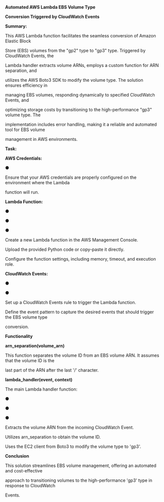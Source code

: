 ﻿<a name="br1"></a> 

**Automated AWS Lambda EBS Volume Type**

**Conversion Triggered by CloudWatch Events**

**Summary:**

This AWS Lambda function facilitates the seamless conversion of Amazon Elastic Block

Store (EBS) volumes from the "gp2" type to "gp3" type. Triggered by CloudWatch Events, the

Lambda handler extracts volume ARNs, employs a custom function for ARN separation, and

utilizes the AWS Boto3 SDK to modify the volume type. The solution ensures efficiency in

managing EBS volumes, responding dynamically to specified CloudWatch Events, and

optimizing storage costs by transitioning to the high-performance "gp3" volume type. The

implementation includes error handling, making it a reliable and automated tool for EBS volume

management in AWS environments.

**Task:**

**AWS Credentials:**

●

Ensure that your AWS credentials are properly configured on the environment where the Lambda

function will run.

**Lambda Function:**

●

●

●

Create a new Lambda function in the AWS Management Console.

Upload the provided Python code or copy-paste it directly.

Configure the function settings, including memory, timeout, and execution role.

**CloudWatch Events:**

●

●

Set up a CloudWatch Events rule to trigger the Lambda function.

Define the event pattern to capture the desired events that should trigger the EBS volume type

conversion.

**Functionality**

**arn\_separation(volume\_arn)**

This function separates the volume ID from an EBS volume ARN. It assumes that the volume ID is the

last part of the ARN after the last '/' character.



<a name="br2"></a> 

**lambda\_handler(event, context)**

The main Lambda handler function:

●

●

●

Extracts the volume ARN from the incoming CloudWatch Event.

Utilizes arn\_separation to obtain the volume ID.

Uses the EC2 client from Boto3 to modify the volume type to 'gp3'.

**Conclusion**

This solution streamlines EBS volume management, offering an automated and cost-effective

approach to transitioning volumes to the high-performance 'gp3' type in response to CloudWatch

Events.

